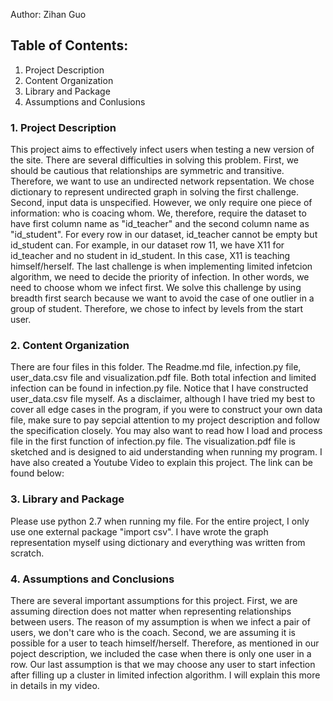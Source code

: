 Author: Zihan Guo

## Table of Contents:
  1. Project Description
  2. Content Organization
  3. Library and Package 
  4. Assumptions and Conlusions
  

### 1. Project Description

This project aims to effectively infect users when testing a new version of the site. There are several difficulties in solving
this problem. First, we should be cautious that relationships are symmetric and transitive. Therefore, we want to use an undirected 
network repsentation. We chose dictionary to represent undirected graph in solving the first challenge. Second, input data is 
unspecified. However, we only require one piece of information: who is coacing whom. We, therefore, require the dataset to 
have first column name as "id_teacher" and the second column name as "id_student". For every row in our dataset, id_teacher cannot
be empty but id_student can. For example, in our dataset row 11, we have X11 for id_teacher and no student in id_student. In this
case, X11 is teaching himself/herself. The last challenge is when implementing limited infetcion algorithm, we need to decide
the priority of infection. In other words, we need to choose whom we infect first. We solve this challenge by using breadth
first search because we want to avoid the case of one outlier in a group of student. Therefore, we chose to infect by levels from
the start user. 

### 2. Content Organization

There are four files in this folder. The Readme.md file, infection.py file, user_data.csv file and visualization.pdf file. Both 
total infection and limited infection can be found in infection.py file. Notice that I have constructed user_data.csv file myself. 
As a disclaimer, although I have tried my best to cover all edge cases in the program, if you were to construct your own data file, 
make sure to pay sepcial attention to my project description and follow the specification closely. You may also want to read how
I load and process file in the first function of infection.py file. The visualization.pdf file is sketched and is designed to aid 
understanding when running my program. I have also created a Youtube Video to explain this project. The link can be found below:


### 3. Library and Package

Please use python 2.7 when running my file. For the entire project, I only use one external package "import csv". I have wrote 
the graph representation myself using dictionary and everything was written from scratch. 

### 4. Assumptions and Conclusions

There are several important assumptions for this project. First, we are assuming direction does not matter when representing 
relationships between users. The reason of my assumption is when we infect a pair of users, we don't care who is the coach. 
Second, we are assuming it is possible for a user to teach himself/herself. Therefore, as mentioned in our poject description, we 
included the case when there is only one user in a row. Our last assumption is that we may choose any user to start infection after
filling up a cluster in limited infection algorithm. I will explain this more in details in my video. 





